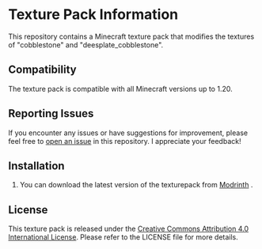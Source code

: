 # Texture Pack Information

This repository contains a Minecraft texture pack that modifies the textures of "cobblestone" and "deesplate_cobblestone".

## Compatibility
The texture pack is compatible with all Minecraft versions up to 1.20.

## Reporting Issues
If you encounter any issues or have suggestions for improvement, please feel free to [open an issue](https://github.com/DaPiCu/Cobblestone-Outline/issues/) in this repository. I appreciate your feedback!

## Installation
1. You can download the latest version of the texturepack from [Modrinth](https://modrinth.com/resourcepack/cobblestone-outlines) . 

## License
This texture pack is released under the [Creative Commons Attribution 4.0 International License](https://creativecommons.org/licenses/by/4.0/). Please refer to the LICENSE file for more details.
